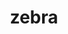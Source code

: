 ---
layout: animals&nature
title: zebra
emoji: zebra
permalink: 🦓.html
image: assets/img/3moji/zebra.png
---